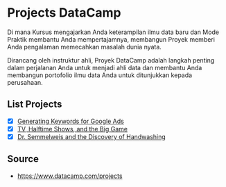 # Projects DataCamp

Di mana Kursus mengajarkan Anda keterampilan ilmu data baru dan Mode Praktik membantu Anda mempertajamnya, membangun Proyek memberi Anda pengalaman memecahkan masalah dunia nyata.

Dirancang oleh instruktur ahli, Proyek DataCamp adalah langkah penting dalam perjalanan Anda untuk menjadi ahli data dan membantu Anda membangun portofolio ilmu data Anda untuk ditunjukkan kepada perusahaan.

## List Projects

- [x] [Generating Keywords for Google Ads](https://github.com/tommypratama/datacamp/tree/master/_Projects/Generating%20Keywords%20for%20Google%20Ads)
- [x] [TV, Halftime Shows, and the Big Game](https://github.com/tommypratama/datacamp/tree/master/_Projects/TV%2C%20Halftime%20Shows%2C%20and%20the%20Big%20Game)
- [x] [Dr. Semmelweis and the Discovery of Handwashing](https://github.com/tommypratama/datacamp/tree/master/_Projects/Dr.%20Semmelweis%20and%20the%20Discovery%20of%20Handwashing)

## Source

* https://www.datacamp.com/projects